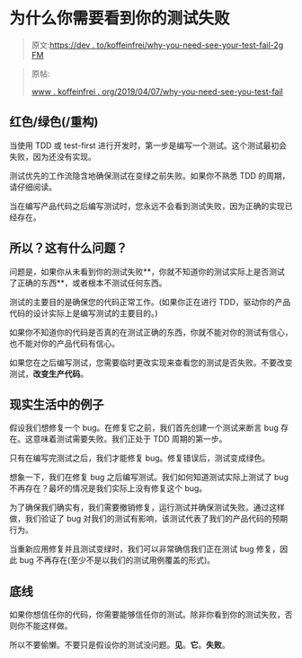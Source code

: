 # 为什么你需要看到你的测试失败

> 原文:[https://dev . to/koffeinfrei/why-you-need-see-your-test-fail-2g FM](https://dev.to/koffeinfrei/why-you-need-to-see-your-test-fail-2gfm)

> 原帖:
> 
> [www . koffeinfrei . org/2019/04/07/why-you-need-see-you-test-fail](https://www.koffeinfrei.org/2019/04/07/why-you-need-to-see-your-test-fail/)

## [](#red-green-refactor)红色/绿色(/重构)

当使用 TDD 或 test-first 进行开发时，第一步是编写一个测试。这个测试最初会失败，因为还没有实现。

测试优先的工作流隐含地确保测试在变绿之前失败。如果你不熟悉 TDD 的周期，请仔细阅读。

当在编写产品代码之后编写测试时，您永远不会看到测试失败，因为正确的实现已经存在。

## [](#so-whats-the-problem-with-this)所以？这有什么问题？

问题是，如果你从未看到你的测试失败**，你就不知道你的测试实际上是否测试了正确的东西**，或者根本不测试任何东西。

测试的主要目的是确保您的代码正常工作。(如果你正在进行 TDD，驱动你的产品代码的设计实际上是编写测试的主要目的。)

如果你不知道你的代码是否真的在测试正确的东西，你就不能对你的测试有信心，也不能对你的产品代码有信心。

如果您在之后编写测试，您需要临时更改实现来查看您的测试是否失败。不要改变测试，**改变生产代码**。

## [](#real-life-example)现实生活中的例子

假设我们想修复一个 bug。在修复它之前，我们首先创建一个测试来断言 bug 存在。这意味着测试需要失败。我们正处于 TDD 周期的第一步。

只有在编写完测试之后，我们才能修复 bug。修复错误后，测试变成绿色。

想象一下，我们在修复 bug 之后编写测试。我们如何知道测试实际上测试了 bug 不再存在？最坏的情况是我们实际上没有修复这个 bug。

为了确保我们确实有，我们需要撤销修复，运行测试并确保测试失败。通过这样做，我们验证了 bug 对我们的测试有影响，该测试代表了我们的产品代码的预期行为。

当重新应用修复并且测试变绿时，我们可以非常确信我们正在测试 bug 修复，因此 bug 不再存在(至少不是以我们的测试用例覆盖的形式)。

## [](#the-bottom-line)底线

如果你想信任你的代码，你需要能够信任你的测试。除非你看到你的测试失败，否则你不能这样做。

所以不要偷懒。不要只是假设你的测试没问题。**见**。**它**。**失败**。